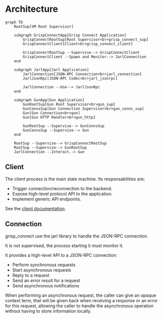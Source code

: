 # Architecture

```mermaid
graph TD
    RootSup[VM Root Supervisor]

    subgraph GrispConnectApp[Grisp Connect Application]
        GrispConnectRootSup[Root Supervisor<br>grisp_connect_sup]
        GrispConnectClient[Client<br>grisp_connect_client]

        GrispConnectRootSup --Supervise--> GrispConnectClient
        GrispConnectClient --Spawn and Monitor--> JarlConnection
    end

    subgraph JarlApp[Jarl Application]
        JarlConnection[JSON-RPC Connection<br>jarl_connection]
        JarlJsonRpc[JSON-RPC Codec<br>jarl_jsonrpc]

        JarlConnection --Use--> JarlJsonRpc
    end

    subgraph GunApp[Gun Application]
        GunRootSup[Gun Root Supervisor<br>gun_sup]
        GunConnsSup[Gun Connection Supervisor<br>gun_conns_sup]
        Gun[Gun Connection<br>gun]
        Gun[Gun HTTP Handler<br>gun_http]

        GunRootSup --Supervise--> GunConnsSup
        GunConnsSup --Supervise--> Gun
    end

    RootSup --Supervise--> GrispConnectRootSup
    RootSup --Supervise--> GunRootSup
    JarlConnection -.Interact.-> Gun
```


## Client

The client process is the main state machine. Its responsabilities are:

 - Trigger connection/reconnection to the backend.
 - Expose high-level protocol API to the application.
 - Implement generic API endpoints.

See the [client documentation](grisp_connect_client.md).


## Connection

grisp_connect use the jarl library to handle the JSON-RPC connection.

It is not supervised, the process starting it must monitor it.

It provides a high-level API to a JSON-RPC connection:

 - Perform synchronous requests
 - Start asynchronous requests
 - Reply to a request
 - Send an error result for a request
 - Send asynchronous notifications

When performing an asynchronous request, the caller can give an opaque context
term, that will be given back when receiving a response or an error for this
request, allowing the caller to handle the asynchronous operation without having
to store information locally.
